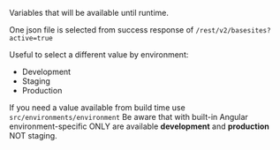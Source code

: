 Variables that will be available until runtime.

One json file is selected from success response of `/rest/v2/basesites?active=true`

Useful to select a different value by environment:
* Development
* Staging
* Production

If you need a value available from build time use `src/environments/environment`
Be aware that with built-in Angular environment-specific ONLY are available **development** and **production** NOT staging.
